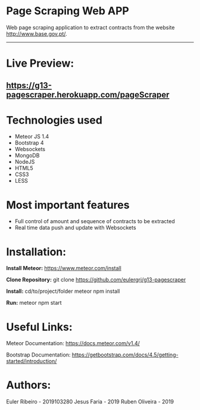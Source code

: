 # Page Scraping Web APP

Web page scraping application to extract contracts from the website http://www.base.gov.pt/.


________

# Live Preview:
## https://g13-pagescraper.herokuapp.com/pageScraper

# Technologies used

* Meteor JS 1.4
* Bootstrap 4
* Websockets
* MongoDB
* NodeJS
* HTML5
* CSS3
* LESS


# Most important features

* Full control of amount and sequence of contracts to be extracted
* Real time data push and update with Websockets


# Installation:


**Install Meteor:**
https://www.meteor.com/install

**Clone Repository:** git clone https://github.com/eulergrj/g13-pagescraper

**Install:**
cd/to/project/folder meteor npm install

**Run:**
meteor npm start



# Useful Links:

Meteor Documentation: https://docs.meteor.com/v1.4/

Bootstrap Documentation: https://getbootstrap.com/docs/4.5/getting-started/introduction/



# Authors:

Euler Ribeiro  - 2019103280
Jesus Faria    - 2019
Ruben Oliveira - 2019